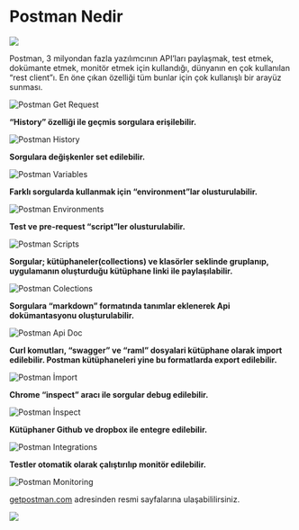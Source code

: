 # Postman Nedir



![](https://cdn-images-1.medium.com/max/1600/1*qAdYAn_gXfJUL7CKqUAF7g.png)

Postman, 3 milyondan fazla yazılımcının API’ları paylaşmak, test etmek, dokümante etmek, monitör etmek için kullandığı, dünyanın en çok kullanılan “rest client”ı. En öne çıkan özelliği tüm bunlar için çok kullanışlı bir arayüz sunması.

![Postman Get Request](https://cdn-images-1.medium.com/max/1600/1*K7ghmiS6xmIy-JoTyDLvAA.png)

**“History” özelliği ile geçmis sorgulara erişilebilir.**

![Postman History](https://cdn-images-1.medium.com/max/1600/1*S13uFU9tnnHXBANn_I4QEw.png)

**Sorgulara değişkenler set edilebilir.**

![Postman Variables](https://cdn-images-1.medium.com/max/1600/1*YciVjyQRFDIBR2CSrFjhzg.png)

**Farklı sorgularda kullanmak için “environment”lar olusturulabilir.**

![Postman Environments](https://cdn-images-1.medium.com/max/1600/1*ihWergTLWfBDYMM0kVKe-g.png)

**Test ve pre-request “script”ler olusturulabilir.**

![Postman Scripts](https://cdn-images-1.medium.com/max/1600/1*6MjA4G0HeMrZ9WYrJowzEg.png)

**Sorgular; kütüphaneler\(collections\) ve klasörler seklinde gruplanıp, uygulamanın oluşturduğu kütüphane linki ile paylaşılabilir.**

![Postman Colections](https://cdn-images-1.medium.com/max/1600/1*U01Gm2DfI3oO-XtdfKA91Q.png)

**Sorgulara “markdown” formatında tanımlar eklenerek Api dokümantasyonu oluşturulabilir.**

![Postman Api Doc](https://cdn-images-1.medium.com/max/1600/1*AJOAs6IWxF4Csl0opDyJdg.png)

**Curl komutları, “swagger” ve “raml” dosyalari kütüphane olarak import edilebilir. Postman kütüphaneleri yine bu formatlarda export edilebilir.**

![Postman &#x130;mport](https://cdn-images-1.medium.com/max/1600/1*O78N1dRwnflgHAG-pJdP9Q.png)

**Chrome “inspect” aracı ile sorgular debug edilebilir.**

![Postman &#x130;nspect](https://cdn-images-1.medium.com/max/1600/1*NVqdZPZu4Fyl8xKGjqoKow.png)

**Kütüphaner Github ve dropbox ile entegre edilebilir.**

![Postman Integrations](https://cdn-images-1.medium.com/max/1600/1*2GepTZyBxMLTv06zoqYoeA.png)

**Testler otomatik olarak çalıştırılıp monitör edilebilir.**

![Postman Monitoring](https://cdn-images-1.medium.com/max/1600/1*CjDwD82Y6WPpyPDfWgIoiA.png)

[getpostman.com](https://www.getpostman.com/) adresinden resmi sayfalarına ulaşabililirsiniz.



![](https://cdn-images-1.medium.com/max/1600/1*sxTbZjs0i3HD8LLMLnBsCw.png)

